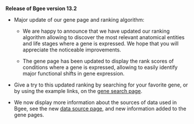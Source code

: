 **Release of Bgee version 13.2**

* Major update of our gene page and ranking algorithm:
    * We are happy to announce that we have updated our ranking
      algorithm allowing to discover the most relevant anatomical
      entities and life stages where a gene is expressed. We hope
      that you will appreciate the noticeable improvements.

    * The gene page has been updated to display the rank scores of
      conditions where a gene is expressed, allowing to easily
      identify major functional shifts in gene expression.

* Give a try to this updated ranking by searching for your favorite
  gene, or by using the example links, on the
  [gene search page](https://bgee.org/bgee13/?page=gene}).
* We now display more information about the sources of data used in
  Bgee, see the new [data source page](https://bgee.org/bgee13/?page=source), and new information added to the gene pages.
